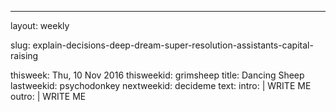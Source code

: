 ---
layout: weekly

slug: explain-decisions-deep-dream-super-resolution-assistants-capital-raising

thisweek: Thu, 10 Nov 2016
thisweekid: grimsheep
title: Dancing Sheep
lastweekid: psychodonkey
nextweekid: decideme
text:
  intro: |
    WRITE ME
  outro: |
    WRITE ME
